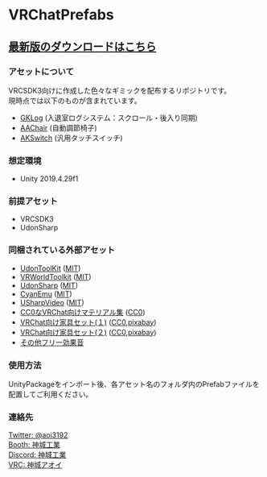 # VRChatPrefabs
## [最新版のダウンロードはこちら](https://github.com/AoiKamishiro/VRC_UdonPrefabs/releases)  
  
### アセットについて  
VRCSDK3向けに作成した色々なギミックを配布するリポジトリです。  
現時点では以下のものが含まれています。　　
* [GKLog](https://github.com/AoiKamishiro/VRC_UdonPrefabs/blob/master/Assets/00Kamishiro/GKLog/_Resources/Documents/GKLog-README.md) (入退室ログシステム：スクロール・後入り同期)  
* [AAChair](https://github.com/AoiKamishiro/VRC_UdonPrefabs/blob/master/Assets/00Kamishiro/AAChair/_Resources/Documents/AAChair-README.md) (自動調節椅子)
* [AKSwitch](https://github.com/AoiKamishiro/VRC_UdonPrefabs/blob/master/Assets/00Kamishiro/AKSwitch/_Resources/Documents/AKSwitch-README_JP.md) (汎用タッチスイッチ)  

### 想定環境  
* Unity 2019.4.29f1  

### 前提アセット  
* VRCSDK3  
* UdonSharp  

### 同梱されている外部アセット  
* [UdonToolKit](https://github.com/orels1/UdonToolkit)  ([MIT][01])  
* [VRWorldToolkit](https://github.com/oneVR/VRWorldToolkit)  ([MIT][01])  
* [UdonSharp](https://github.com/merlinvr/udonsharp)  ([MIT][01])  
* [CyanEmu](https://github.com/CyanLaser/CyanEmu)  ([MIT][01])  
* [USharpVideo](https://github.com/MerlinVR/USharpVideo)  ([MIT][01])  
* [CC0なVRChat向けマテリアル集](https://coquelicotz.booth.pm/items/2516986) ([CC0][02])  
* [VRChat向け家具セット(１)](https://coquelicotz.booth.pm/items/1276329) ([CC0][02],[pixabay][03])  
* [VRChat向け家具セット(２)](https://coquelicotz.booth.pm/items/1573249) ([CC0][02],[pixabay][03])  
* [その他フリー効果音](https://soundeffect-lab.info/)

### 使用方法  
UnityPackageをインポート後、各アセット名のフォルダ内のPrefabファイルを配置してご利用ください。  

### 連絡先  
[Twitter: @aoi3192](https://twitter.com/aoi3192)  
[Booth: 神城工業](https://kamishirolab.booth.pm/)  
[Discord: 神城工業](https://discord.gg/8muNKrzaSK)  
[VRC: 神城アオイ](https://vrchat.com/home/user/usr_19514816-2cf8-43cc-a046-9e2d87d15af7)

[01]:https://mit-license.org/
[02]:https://creativecommons.org/share-your-work/public-domain/cc0/
[03]:https://pixabay.com/